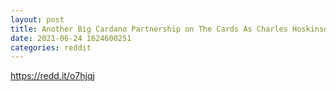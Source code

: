 ```yaml
--- 
layout: post 
title: Another Big Cardano Partnership on The Cards As Charles Hoskinson Is Planning El Salvador Visit 
date: 2021-06-24 1624600251 
categories: reddit 
--- 
```

https://redd.it/o7hjqj